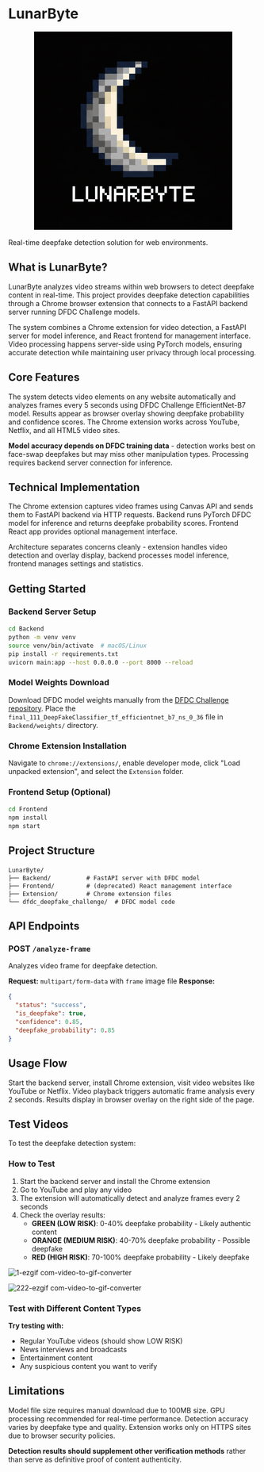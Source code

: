 # LunarByte

<div align="center">
  <img src="lunarbyte_name.png" alt="LunarByte" width="400">
</div>

Real-time deepfake detection solution for web environments.

## What is LunarByte?

LunarByte analyzes video streams within web browsers to detect deepfake content in real-time. This project provides deepfake detection capabilities through a Chrome browser extension that connects to a FastAPI backend server running DFDC Challenge models.

The system combines a Chrome extension for video detection, a FastAPI server for model inference, and React frontend for management interface. Video processing happens server-side using PyTorch models, ensuring accurate detection while maintaining user privacy through local processing.

## Core Features

The system detects video elements on any website automatically and analyzes frames every 5 seconds using DFDC Challenge EfficientNet-B7 model. Results appear as browser overlay showing deepfake probability and confidence scores. The Chrome extension works across YouTube, Netflix, and all HTML5 video sites.

**Model accuracy depends on DFDC training data** - detection works best on face-swap deepfakes but may miss other manipulation types. Processing requires backend server connection for inference.

## Technical Implementation

The Chrome extension captures video frames using Canvas API and sends them to FastAPI backend via HTTP requests. Backend runs PyTorch DFDC model for inference and returns deepfake probability scores. Frontend React app provides optional management interface.

Architecture separates concerns cleanly - extension handles video detection and overlay display, backend processes model inference, frontend manages settings and statistics.

## Getting Started

### Backend Server Setup

```bash
cd Backend
python -m venv venv
source venv/bin/activate  # macOS/Linux
pip install -r requirements.txt
uvicorn main:app --host 0.0.0.0 --port 8000 --reload
```

### Model Weights Download

Download DFDC model weights manually from the [DFDC Challenge repository](https://github.com/selimsef/dfdc_deepfake_challenge). Place the `final_111_DeepFakeClassifier_tf_efficientnet_b7_ns_0_36` file in `Backend/weights/` directory.

### Chrome Extension Installation

Navigate to `chrome://extensions/`, enable developer mode, click "Load unpacked extension", and select the `Extension` folder.

### Frontend Setup (Optional)

```bash
cd Frontend
npm install
npm start
```

## Project Structure

```
LunarByte/
├── Backend/          # FastAPI server with DFDC model
├── Frontend/         # (deprecated) React management interface
├── Extension/        # Chrome extension files
└── dfdc_deepfake_challenge/  # DFDC model code
```

## API Endpoints

### POST `/analyze-frame`

Analyzes video frame for deepfake detection.

**Request:** `multipart/form-data` with `frame` image file
**Response:**

```json
{
  "status": "success",
  "is_deepfake": true,
  "confidence": 0.85,
  "deepfake_probability": 0.85
}
```

## Usage Flow

Start the backend server, install Chrome extension, visit video websites like YouTube or Netflix. Video playback triggers automatic frame analysis every 2 seconds. Results display in browser overlay on the right side of the page.

## Test Videos

To test the deepfake detection system:

### How to Test

1. Start the backend server and install the Chrome extension
2. Go to YouTube and play any video
3. The extension will automatically detect and analyze frames every 2 seconds
4. Check the overlay results:
   - **GREEN (LOW RISK)**: 0-40% deepfake probability - Likely authentic content
   - **ORANGE (MEDIUM RISK)**: 40-70% deepfake probability - Possible deepfake
   - **RED (HIGH RISK)**: 70-100% deepfake probability - Likely deepfake

![1-ezgif com-video-to-gif-converter](https://github.com/user-attachments/assets/c4268929-23ad-4723-80ec-b90447c1479c)

![222-ezgif com-video-to-gif-converter](https://github.com/user-attachments/assets/f22e94a6-f091-4599-a1a0-5b0d5a752341)


### Test with Different Content Types

**Try testing with:**
- Regular YouTube videos (should show LOW RISK)
- News interviews and broadcasts
- Entertainment content
- Any suspicious content you want to verify

## Limitations

Model file size requires manual download due to 100MB size. GPU processing recommended for real-time performance. Detection accuracy varies by deepfake type and quality. Extension works only on HTTPS sites due to browser security policies.

**Detection results should supplement other verification methods** rather than serve as definitive proof of content authenticity.
